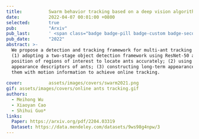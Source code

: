 ```yaml
---
title:          Swarm behavior tracking based on a deep vision algorithm
date:           2022-04-07 00:01:00 +0800
selected:       true
pub:            "Arxiv"
pub_last:       ' <span class="badge badge-pill badge-custom badge-secondary">Preprint</span>'
pub_date:       "2022"
abstract: >-
  We propose a detection and tracking framework for multi-ant tracking in the videos by: 
  (1) adopting a two-stage object detection framework using ResNet-50 as backbone and coding the
  position of regions of interest to locate ants accurately; (2) using the ResNet model to develop the
  appearance descriptors of ants; (3) constructing long-term appearance sequences and combining
  them with motion information to achieve online tracking. 
  
cover:          assets/images/covers/swarm2021.png
gif: assets/images/covers/online ants tracking.gif
authors:
  - Meihong Wu
  - Xiaoyan Cao
  - Shihui Guo*
links:
  Paper: https://arxiv.org/pdf/2204.03319
  Dataset: https://data.mendeley.com/datasets/9ws98g4npw/3
---
```

